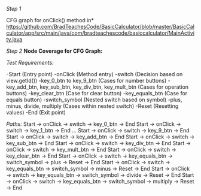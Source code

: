 *Step 1*

CFG graph for onClick() method in* https://github.com/BradTeachesCode/BasicCalculator/blob/master/BasicCalculator/app/src/main/java/com/bradteachescode/basiccalculator/MainActivity.java 

*Step 2*
**Node Coverage for CFG Graph:** 

*Test Requirements:*

-Start (Entry point)
-onClick (Method entry)
-switch (Decision based on view.getId())
-key_0_btn to key_9_btn (Cases for number buttons)
-key_add_btn, key_sub_btn, key_div_btn, key_mult_btn (Cases for operation buttons)
-key_clear_btn (Case for clear button)
-key_equals_btn (Case for equals button)
-switch_symbol (Nested switch based on symbol)
-plus, minus, divide, multiply (Cases within nested switch)
-Reset (Resetting values)
-End (Exit point)

*Paths:* 
Start → onClick → switch → key_0_btn → End
Start → onClick → switch → key_1_btn → End
...
Start → onClick → switch → key_9_btn → End
Start → onClick → switch → key_add_btn → End
Start → onClick → switch → key_sub_btn → End
Start → onClick → switch → key_div_btn → End
Start → onClick → switch → key_mult_btn → End
Start → onClick → switch → key_clear_btn → End
Start → onClick → switch → key_equals_btn → switch_symbol → plus → Reset → End
Start → onClick → switch → key_equals_btn → switch_symbol → minus → Reset → End
Start → onClick → switch → key_equals_btn → switch_symbol → divide → Reset → End
Start → onClick → switch → key_equals_btn → switch_symbol → multiply → Reset → End

